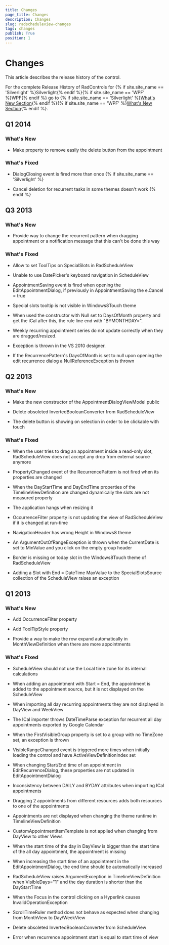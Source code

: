 ```yaml
---
title: Changes
page_title: Changes
description: Changes
slug: radscheduleview-changes
tags: changes
publish: True
position: 1
---
```


# Changes



This article describes the release history of the control.

For the complete Release History of RadControls for {% if site.site_name == 'Silverlight' %}Silverlight{% endif %}{% if site.site_name == 'WPF' %}WPF{% endif %} go to
        {% if site.site_name == 'Silverlight' %}[What's New Section](http://www.telerik.com/products/silverlight/whats-new.aspx){% endif %}{% if site.site_name == 'WPF' %}[What's New Section](http://www.telerik.com/products/wpf/whats-new.aspx){% endif %}.
      

## Q1 2014

### What's New

* Make property to remove easily the delete button from the appointment
                

### What's Fixed

* DialogClosing event is fired more than once
                {% if site.site_name == 'Silverlight' %}

* Cancel deletion for recurrent tasks in some themes doesn't work
                  {% endif %}

## Q3 2013

### What's New

* Provide way to change the recurrent pattern when dragging appointment or a notification message that this can't be done this way
                

### What's Fixed

* Allow to set ToolTips on SpecialSlots in RadScheduleView
                

* Unable to use DatePicker's keyboard navigation in ScheduleView
                

* AppointmentSaving event is fired when opening the EditAppointmentDialog, if previously in AppointmentSaving the e.Cancel = true
                

* Special slots tooltip is not visible in Windows8Touch theme
                

* When used the constructor with Null set to DaysOfMonth property and get the iCal after this, the rule line end with "BYMONTHDAY=".
                

* Weekly recurring appointment series do not update correctly when they are dragged/resized.
                

* Exception is thrown in the VS 2010 designer.
                

* If the RecurrencePattern's DaysOfMonth is set to null upon opening the edit recurrence dialog a NullReferenceException is thrown
                

## Q2 2013

### What's New

* Make the new constructor of the AppointmentDialogViewModel public
                

* Delete obsoleted InvertedBooleanConverter from RadScheduleView
                

* The delete button is showing on selection in order to be clickable with touch
                

### What's Fixed

* When the user tries to drag an appointment inside a read-only slot, RadScheduleView does not accept any drop from external source anymore
                

* PropertyChanged event of the RecurrencePattern is not fired when its properties are changed
                

* When the DayStartTime and DayEndTime properties of the TimelineViewDefinition are changed dynamically the slots are not measured properly
                

* The application hangs when resizing it
                

* OccurrenceFilter property is not updating the view of RadScheduleView if it is changed at run-time
                

* NavigationHeader has wrong Height in Windows8 theme
                

* An ArgumentOutOfRangeException is thrown when the CurrentDate is set to MinValue and you click on the empty group header
                

* Border is missing on today slot in the Windows8Touch theme of RadScheduleView
                

* Adding a Slot with End = DateTime MaxValue to the SpecialSlotsSource collection of the ScheduleView raises an exception
                

## Q1 2013

### What's New

* Add OccurrenceFilter property

* Add ToolTipStyle property

* Provide a way to make the row expand automatically in MonthViewDefinition when there are more appointments 

### What's Fixed

* ScheduleView should not use the Local time zone for its internal calculations

* When adding an appointment with Start = End, the appointment is added to the appointment source, but it is not displayed on the ScheduleView

* When importing all day recurring appointments they are not displayed in DayView and WeekView

* The ICal importer throws DateTimeParse exception for recurrent all day appointments exported by Google Calendar 

* When the FirstVisibleGroup property is set to a group with no TimeZone set, an exception is thrown 

* VisibleRangeChanged event is triggered more times when initially loading the control and have ActiveViewDefinitionIndex set

* When changing Start/End time of an appointment in EditRecurrenceDialog, these properties are not updated in EditAppointmentDialog 

* Inconsistency between DAILY and BYDAY attributes when importing ICal appointments 

* Dragging 2 appointments from different resources adds both resources to one of the appointments 

* Appointments are not displayed when changing the theme runtime in TimelineViewDefinition

* CustomAppointmentItemTemplate is not applied when changing from DayView to other Views 

* When the start time of the day in DayView is bigger than the start time of the all day appointment, the appointment is missing 

* When increasing the start time of an appointment in the EditAppointmentDialog, the end time should be automatically increased

* RadScheduleView raises ArgumentException in TimelineViewDefinition when VisibleDays="1" and the day duration is shorter than the DayStartTime

* When the Focus in the control clicking on a Hyperlink causes InvalidOperationException 

* ScrollTimeRuler method does not behave as expected when changing from MonthView to Day/WeekView 

* Delete obsoleted InvertedBooleanConverter from ScheduleView 

* Error when recurrence appointment start is equal to start time of view
